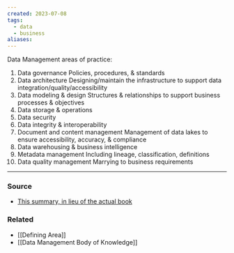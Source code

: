 ```yaml
---
created: 2023-07-08
tags:
  - data
  - business
aliases:
---
```

Data Management areas of practice:
1. Data governance
	Policies, procedures, & standards
2. Data architecture
	Designing/maintain the infrastructure to support data integration/quality/accessibility
3. Data modeling & design
	Structures & relationships to support business processes & objectives
4. Data storage & operations
5. Data security
6. Data integrity & interoperability
7. Document and content management
	Management of data lakes to ensure accessibility, accuracy, & compliance
8. Data warehousing & business intelligence
9. Metadata management
	Including lineage, classification, definitions
10. Data quality management
	Marrying to business requirements

****
### Source
- [This summary, in lieu of the actual book](atlan.com/dama-dmbok-framework/)

### Related
- [[Defining Area]]
- [[Data Management Body of Knowledge]]